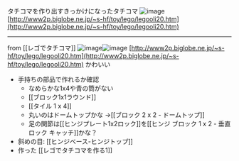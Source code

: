 
タチコマを作り出すきっかけになったタチコマ
![image](https://gyazo.com/b2bbae97d6ca1f17439125817e45c308/thumb/1000)
[http://www2p.biglobe.ne.jp/~s-hf/toy/lego/legooli20.htm](http://www2p.biglobe.ne.jp/~s-hf/toy/lego/legooli20.htm)

---
from [[レゴでタチコマ]]
![image](https://gyazo.com/884f253173c33061307b890b6ea76a51/thumb/1000)![image](https://gyazo.com/56208e7d4a41ae6de6a8425a4e670627/thumb/1000)
[http://www2p.biglobe.ne.jp/~s-hf/toy/lego/legooli20.htm](http://www2p.biglobe.ne.jp/~s-hf/toy/lego/legooli20.htm)
かわいい
- 手持ちの部品で作れるか確認
    - なめらかな1x4や青の筒がない
    - [[ブロック1x1ラウンド]]
    - [[タイル 1 x 4]]
    - 丸いのはドームトップかな →[[ブロック 2 x 2 - ドームトップ]]
    - 足の関節は[[ヒンジプレート1x2ロック]]を[[ヒンジ ブロック 1 x 2 - 垂直ロック キャッチ]]かな？
- 斜めの目: [[ヒンジベース-ヒンジトップ]]
- 作った [[レゴでタチコマを作る1]]

